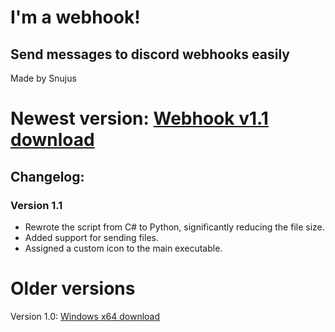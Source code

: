 # I'm a webhook!
## Send messages to discord webhooks easily
Made by Snujus


# Newest version: [Webhook v1.1 download](https://github.com/snuius/im_a_webhook/raw/refs/heads/main/Release/webhook_1-1.exe)

## Changelog:
### Version 1.1
- Rewrote the script from C# to Python, significantly reducing the file size.
- Added support for sending files.
- Assigned a custom icon to the main executable.

# Older versions
Version 1.0: [Windows x64 download](https://github.com/snuius/im_a_webhook/raw/refs/heads/main/Release/webhook_win-64.exe)
